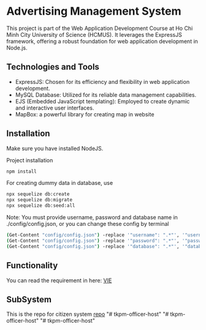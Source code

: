 # Advertising Management System

This project is part of the Web Application Development Course at Ho Chi Minh City University of Science (HCMUS). It leverages the ExpressJS framework, offering a robust foundation for web application development in Node.js.

## Technologies and Tools 
- ExpressJS: Chosen for its efficiency and flexibility in web application development.
- MySQL Database: Utilized for its reliable data management capabilities.
- EJS (Embedded JavaScript templating): Employed to create dynamic and interactive user interfaces.
- MapBox: a powerful library for creating map in website
## Installation

Make sure you have installed NodeJS.

Project installation
```bash
npm install
```

For creating dummy data in database, use
```bash
npx sequelize db:create
npx sequelize db:migrate
npx sequelize db:seed:all
```
Note: You must provide username, password and database name in ./config/config.json, or you can change these config by terminal
```bash
(Get-Content "config/config.json") -replace '"username": ".*"', '"username": "{YOUR_MYSQL_USERNAME}"' | Set-Content "config/config.json"
(Get-Content "config/config.json") -replace '"password": ".*"', '"password": "{YOUR_MYSQL_PASSWORD}"' | Set-Content "config/config.json"
(Get-Content "config/config.json") -replace '"database": ".*"', '"database": "{DB_NAME_YOU_WILL_CREATE}"' | Set-Content "config/config.json"
```

## Functionality
You can read the requirement in here: [VIE](https://drive.google.com/file/d/1bl83dBL7rmoZjc-LxhwERuki9T-C1XtI/view?usp=sharing) 


## SubSystem
This is the repo for citizen system [repo](https://github.com/ntd1241/PTUDW-NguoiDan)
"# tkpm-officer-host" 
"# tkpm-officer-host" 
"# tkpm-officer-host" 

